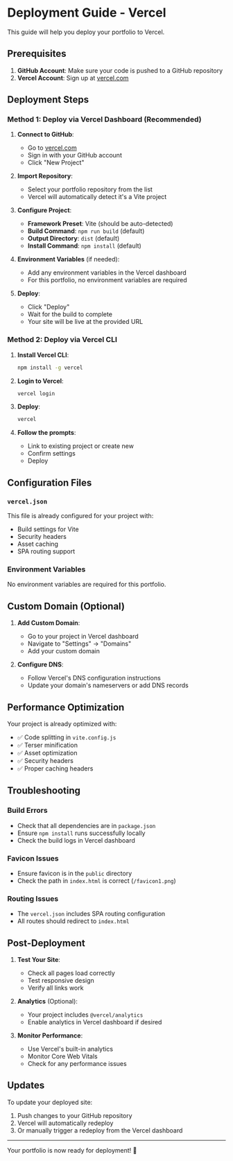 # Deployment Guide - Vercel

This guide will help you deploy your portfolio to Vercel.

## Prerequisites

1. **GitHub Account**: Make sure your code is pushed to a GitHub repository
2. **Vercel Account**: Sign up at [vercel.com](https://vercel.com)

## Deployment Steps

### Method 1: Deploy via Vercel Dashboard (Recommended)

1. **Connect to GitHub**:

   - Go to [vercel.com](https://vercel.com)
   - Sign in with your GitHub account
   - Click "New Project"

2. **Import Repository**:

   - Select your portfolio repository from the list
   - Vercel will automatically detect it's a Vite project

3. **Configure Project**:

   - **Framework Preset**: Vite (should be auto-detected)
   - **Build Command**: `npm run build` (default)
   - **Output Directory**: `dist` (default)
   - **Install Command**: `npm install` (default)

4. **Environment Variables** (if needed):

   - Add any environment variables in the Vercel dashboard
   - For this portfolio, no environment variables are required

5. **Deploy**:
   - Click "Deploy"
   - Wait for the build to complete
   - Your site will be live at the provided URL

### Method 2: Deploy via Vercel CLI

1. **Install Vercel CLI**:

   ```bash
   npm install -g vercel
   ```

2. **Login to Vercel**:

   ```bash
   vercel login
   ```

3. **Deploy**:

   ```bash
   vercel
   ```

4. **Follow the prompts**:
   - Link to existing project or create new
   - Confirm settings
   - Deploy

## Configuration Files

### `vercel.json`

This file is already configured for your project with:

- Build settings for Vite
- Security headers
- Asset caching
- SPA routing support

### Environment Variables

No environment variables are required for this portfolio.

## Custom Domain (Optional)

1. **Add Custom Domain**:

   - Go to your project in Vercel dashboard
   - Navigate to "Settings" → "Domains"
   - Add your custom domain

2. **Configure DNS**:
   - Follow Vercel's DNS configuration instructions
   - Update your domain's nameservers or add DNS records

## Performance Optimization

Your project is already optimized with:

- ✅ Code splitting in `vite.config.js`
- ✅ Terser minification
- ✅ Asset optimization
- ✅ Security headers
- ✅ Proper caching headers

## Troubleshooting

### Build Errors

- Check that all dependencies are in `package.json`
- Ensure `npm install` runs successfully locally
- Check the build logs in Vercel dashboard

### Favicon Issues

- Ensure favicon is in the `public` directory
- Check the path in `index.html` is correct (`/favicon1.png`)

### Routing Issues

- The `vercel.json` includes SPA routing configuration
- All routes should redirect to `index.html`

## Post-Deployment

1. **Test Your Site**:

   - Check all pages load correctly
   - Test responsive design
   - Verify all links work

2. **Analytics** (Optional):

   - Your project includes `@vercel/analytics`
   - Enable analytics in Vercel dashboard if desired

3. **Monitor Performance**:
   - Use Vercel's built-in analytics
   - Monitor Core Web Vitals
   - Check for any performance issues

## Updates

To update your deployed site:

1. Push changes to your GitHub repository
2. Vercel will automatically redeploy
3. Or manually trigger a redeploy from the Vercel dashboard

---

Your portfolio is now ready for deployment! 🚀
